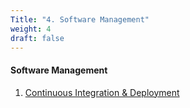 ```yaml
---
Title: "4. Software Management"
weight: 4
draft: false
---
```


#### Software Management

1. [Continuous Integration &amp; Deployment](/lifecycle/ci)
<!-- 2. [Software Management](/lifecycle/management): Skills (1), Scrum (2) -->
